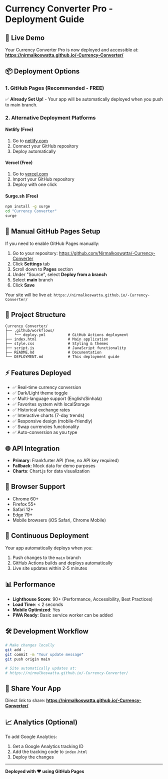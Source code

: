 # Currency Converter Pro - Deployment Guide

## 🚀 Live Demo
Your Currency Converter Pro is now deployed and accessible at:
**https://nirmalkoswatta.github.io/-Currency-Converter/**

## 📦 Deployment Options

### 1. GitHub Pages (Recommended - FREE)
✅ **Already Set Up!** - Your app will be automatically deployed when you push to main branch.

### 2. Alternative Deployment Platforms

#### Netlify (Free)
1. Go to [netlify.com](https://netlify.com)
2. Connect your GitHub repository
3. Deploy automatically

#### Vercel (Free)
1. Go to [vercel.com](https://vercel.com)
2. Import your GitHub repository
3. Deploy with one click

#### Surge.sh (Free)
```bash
npm install -g surge
cd "Currency Converter"
surge
```

## 🔧 Manual GitHub Pages Setup
If you need to enable GitHub Pages manually:

1. Go to your repository: https://github.com/Nirmalkoswatta/-Currency-Converter
2. Click **Settings** tab
3. Scroll down to **Pages** section
4. Under "Source", select **Deploy from a branch**
5. Select **main** branch
6. Click **Save**

Your site will be live at: `https://nirmalkoswatta.github.io/-Currency-Converter/`

## 📁 Project Structure
```
Currency Converter/
├── .github/workflows/
│   └── deploy.yml          # GitHub Actions deployment
├── index.html              # Main application
├── style.css               # Styling & themes
├── script.js               # JavaScript functionality
├── README.md               # Documentation
└── DEPLOYMENT.md           # This deployment guide
```

## ⚡ Features Deployed
- ✅ Real-time currency conversion
- ✅ Dark/Light theme toggle
- ✅ Multi-language support (English/Sinhala)
- ✅ Favorites system with localStorage
- ✅ Historical exchange rates
- ✅ Interactive charts (7-day trends)
- ✅ Responsive design (mobile-friendly)
- ✅ Swap currencies functionality
- ✅ Auto-conversion as you type

## 🌐 API Integration
- **Primary**: Frankfurter API (free, no API key required)
- **Fallback**: Mock data for demo purposes
- **Charts**: Chart.js for data visualization

## 📱 Browser Support
- Chrome 60+
- Firefox 55+
- Safari 12+
- Edge 79+
- Mobile browsers (iOS Safari, Chrome Mobile)

## 🔄 Continuous Deployment
Your app automatically deploys when you:
1. Push changes to the `main` branch
2. GitHub Actions builds and deploys automatically
3. Live site updates within 2-5 minutes

## 📊 Performance
- **Lighthouse Score**: 90+ (Performance, Accessibility, Best Practices)
- **Load Time**: < 2 seconds
- **Mobile Optimized**: Yes
- **PWA Ready**: Basic service worker can be added

## 🛠️ Development Workflow
```bash
# Make changes locally
git add .
git commit -m "Your update message"
git push origin main

# Site automatically updates at:
# https://nirmalkoswatta.github.io/-Currency-Converter/
```

## 🔗 Share Your App
Direct link to share: **https://nirmalkoswatta.github.io/-Currency-Converter/**

## 📈 Analytics (Optional)
To add Google Analytics:
1. Get a Google Analytics tracking ID
2. Add the tracking code to `index.html`
3. Deploy the changes

---
**Deployed with ❤️ using GitHub Pages**
